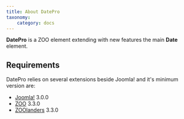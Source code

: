 ```yaml
---
title: About DatePro
taxonomy:
    category: docs
---
```


**DatePro** is a ZOO element extending with new features the main **Date** element.

## Requirements

DatePro relies on several extensions beside Joomla! and it's minimum version are:

- [Joomla!](http://www.joomla.org/) 3.0.0
- [ZOO](http://yootheme.com/zoo/) 3.3.0
- [ZOOlanders](https://www.zoolanders.com/extensions/zoolanders) 3.3.0
